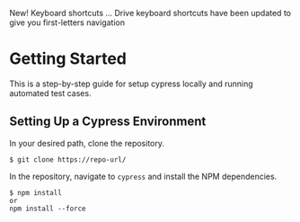 New! Keyboard shortcuts … Drive keyboard shortcuts have been updated to give you first-letters navigation
# Getting Started
This is a step-by-step guide for setup cypress locally and running automated test cases.

## Setting Up a Cypress Environment

In your desired path, clone the repository. 
```
$ git clone https://repo-url/
```

In the repository, navigate to `cypress` and install the NPM dependencies. 
```
$ npm install
or
npm install --force
```
